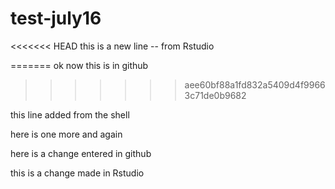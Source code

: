 # test-july16

<<<<<<< HEAD
this is a new line -- from Rstudio

=======
ok now this is in github
>>>>>>> aee60bf88a1fd832a5409d4f99663c71de0b9682

this line added from the shell

here is one more
and again

here is a change entered in github

this is a change made in Rstudio


